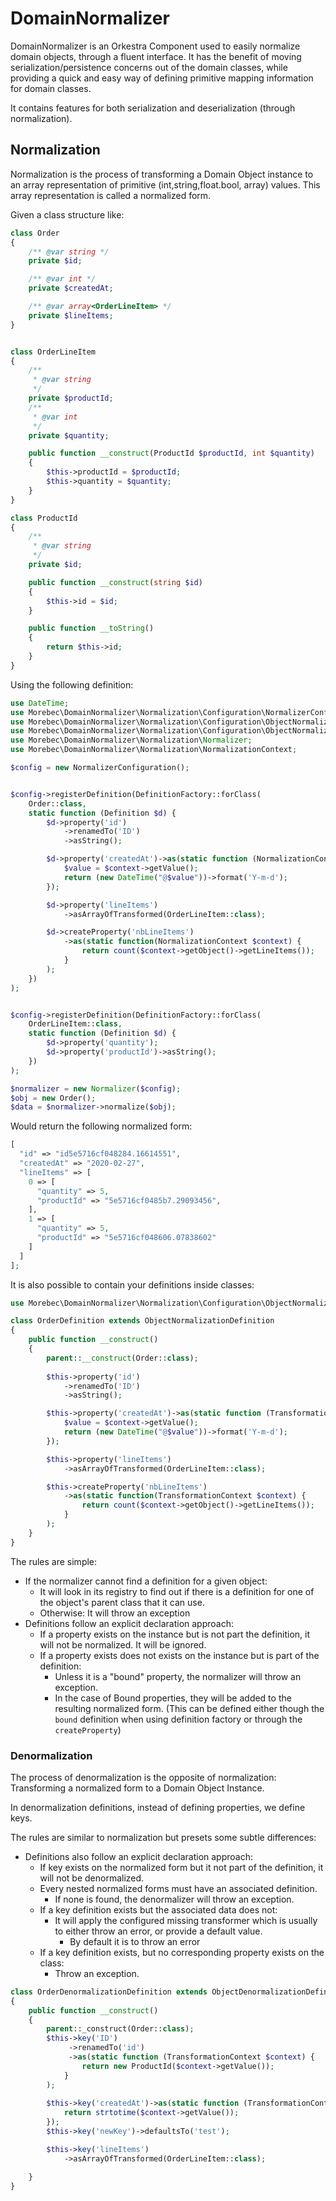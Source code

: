 # DomainNormalizer
DomainNormalizer is an Orkestra Component used to easily normalize domain objects, through a fluent interface. 
It has the benefit of moving serialization/persistence concerns out of the domain classes, while providing a 
quick and easy way of defining primitive mapping information for domain classes.

It contains features for both serialization and deserialization (through normalization).

## Normalization
Normalization is the process of transforming a Domain Object instance to an array representation of primitive (int,string,float.bool, array) values.
This array representation is called a normalized form.

Given a class structure like:
```php
class Order
{
    /** @var string */
    private $id;

    /** @var int */
    private $createdAt;

    /** @var array<OrderLineItem> */
    private $lineItems;
}


class OrderLineItem
{
    /**
     * @var string
     */
    private $productId;
    /**
     * @var int
     */
    private $quantity;

    public function __construct(ProductId $productId, int $quantity)
    {
        $this->productId = $productId;
        $this->quantity = $quantity;
    }
}

class ProductId
{
    /**
     * @var string
     */
    private $id;

    public function __construct(string $id)
    {
        $this->id = $id;
    }

    public function __toString()
    {
        return $this->id;
    }
}
``` 

Using the following definition:

```php
use DateTime;
use Morebec\DomainNormalizer\Normalization\Configuration\NormalizerConfiguration;
use Morebec\DomainNormalizer\Normalization\Configuration\ObjectNormalizationDefinitionFactory as DefinitionFactory;
use Morebec\DomainNormalizer\Normalization\Configuration\ObjectNormalizationDefinition as Definition;
use Morebec\DomainNormalizer\Normalization\Normalizer;
use Morebec\DomainNormalizer\Normalization\NormalizationContext;

$config = new NormalizerConfiguration();


$config->registerDefinition(DefinitionFactory::forClass(
    Order::class,
    static function (Definition $d) {
        $d->property('id')
            ->renamedTo('ID')
            ->asString();

        $d->property('createdAt')->as(static function (NormalizationContext $context) {
            $value = $context->getValue();
            return (new DateTime("@$value"))->format('Y-m-d');
        });

        $d->property('lineItems')
            ->asArrayOfTransformed(OrderLineItem::class);

        $d->createProperty('nbLineItems')
            ->as(static function(NormalizationContext $context) {
                return count($context->getObject()->getLineItems());
            }
        );
    })
);


$config->registerDefinition(DefinitionFactory::forClass(
    OrderLineItem::class,
    static function (Definition $d) {
        $d->property('quantity');
        $d->property('productId')->asString();
    })
);

$normalizer = new Normalizer($config);
$obj = new Order();
$data = $normalizer->normalize($obj);
```

Would return the following normalized form:

```php
[
  "id" => "id5e5716cf048284.16614551",
  "createdAt" => "2020-02-27",
  "lineItems" => [
    0 => [
      "quantity" => 5,
      "productId" => "5e5716cf0485b7.29093456",
    ],
    1 => [
      "quantity" => 5,
      "productId" => "5e5716cf048606.07838602"
    ]
  ]
];
```

It is also possible to contain your definitions inside classes:
```php
use Morebec\DomainNormalizer\Normalization\Configuration\ObjectNormalizationDefinition;

class OrderDefinition extends ObjectNormalizationDefinition 
{
    public function __construct() 
    {
        parent::__construct(Order::class);
        
        $this->property('id')
            ->renamedTo('ID')
            ->asString();

        $this->property('createdAt')->as(static function (TransformationContext $context) {
            $value = $context->getValue();
            return (new DateTime("@$value"))->format('Y-m-d');
        });

        $this->property('lineItems')
            ->asArrayOfTransformed(OrderLineItem::class);

        $this->createProperty('nbLineItems')
            ->as(static function(TransformationContext $context) {
                return count($context->getObject()->getLineItems());
            }
        );
    }
}
```

The rules are simple:
- If the normalizer cannot find a definition for a given object:
    - It will look in its registry to find out if there is a definition for one of the object's parent class that it can use.
    - Otherwise: It will throw an exception
- Definitions follow an explicit declaration approach:
    - If a property exists on the instance but is not part the definition, it will not be normalized. It will be ignored.
    - If a property exists does not exists on the instance but is part of the definition:
        - Unless it is a "bound" property, the normalizer will throw an exception.
        - In the case of Bound properties, they will be added to the resulting normalized form.
            (This can be defined either though the `bound` definition when using definition factory or through the `createProperty`)

### Denormalization
The process of denormalization is the opposite of normalization: Transforming a normalized form
to a Domain Object Instance.

In denormalization definitions, instead of defining properties, we define keys.

The rules are similar to normalization but presets some subtle differences:
- Definitions also follow an explicit declaration approach:
    - If key exists on the normalized form but it not part of the definition, it will not be denormalized.
    - Every nested normalized forms must have an associated definition.
        - If none is found, the denormalizer will throw an exception.
    - If a key definition exists but the associated data does not:
        - It will apply the configured missing transformer which is usually to either throw an error, or provide a default value.
           - By default it is to throw an error
    - If a key definition exists, but no corresponding property exists on the class:   
        - Throw an exception.
    
```php
class OrderDenormalizationDefinition extends ObjectDenormalizationDefinition
{
    public function __construct()
    {
        parent::_construct(Order::class);
        $this->key('ID')
             ->renamedTo('id')
             ->as(static function (TransformationContext $context) {
                return new ProductId($context->getValue());  
            }
        );
        
        $this->key('createdAt')->as(static function (TransformationContext $context) {
            return strtotime($context->getValue());
        });
        $this->key('newKey')->defaultsTo('test');

        $this->key('lineItems')
            ->asArrayOfTransformed(OrderLineItem::class);

    }
}
```

